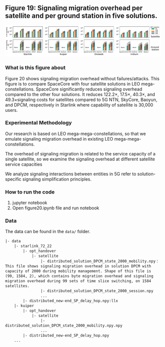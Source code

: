 ## Figure 19:  Signaling migration overhead per satellite and per ground station in five solutions.

<div align=center><img src="./figure20.pdf" width=""></div>


### What is this figure about

Figure 20 shows signaling migration overhead without failures/attacks.
This figure is to compare  SpaceCore with four satellite solutions in LEO mega-constellations.
SpaceCore significantly reduces signaling overhead compared to the other four solutions. It reduces 122.2×, 17.5×, 40.3×, and 49.3×signaling costs for satellites compared to 5G NTN, SkyCore, Baoyun, and DPCM, respectively in Starlink where capability of satellite is 30,000 users. 

### Experimental Methodology

Our research is based on LEO mega-mega-constellations, so that we emulate signaling migration overhead in existing LEO mega-mega-constellations.

The overhead of signaling migration is related to the service capacity of a single satellite, so we examine the signaling overhead at different satellite service capacities

We analyze signaling interactions between entities in 5G refer to solution-specific signaling simplification principles.

### How to run the code

1.    jupyter notebook
2.    Open figure20.ipynb file and run notebook


### Data
The data can be found in the `data/` folder.


	|- data
		|- starlink_72_22
			|- opt_handover
				|- satellite
					|- distributed_solution_DPCM_state_2000_mobility.npy：This file shows signaling migration overhead in solution DPCM with capacity of 2000 during mobility management. Shape of this file is (99, 1584, 2), which contains byte migration overhead and signaling migration overhead during 99 sets of time slice switching, on 1584 satellites.
					|- distributed_solution_DPCM_state_2000_session.npy
					...
			|- distributed_new-end_SP_delay_hop.npy:llx
		|- kuiper
			|- opt_handover
				|- satellite
					|- distributed_solution_DPCM_state_2000_mobility.npy.npy
					...
			|- distributed_new-end_SP_delay_hop.npy
		...